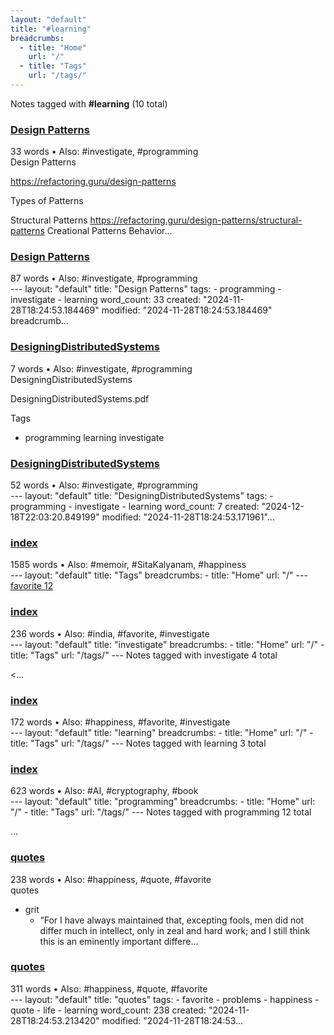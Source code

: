 ```yaml
---
layout: "default"
title: "#learning"
breadcrumbs:
  - title: "Home"
    url: "/"
  - title: "Tags"
    url: "/tags/"
---
```

Notes tagged with **#learning** (10 total)

<div class="note-grid">

<div class="note-card">
    <h3><a href="cse/design_patterns/design_patterns/">Design Patterns</a></h3>
    <div class="note-meta">
        33 words
        • Also: #investigate, #programming
    </div>
    <div class="note-excerpt">Design Patterns


https://refactoring.guru/design-patterns

Types of Patterns

Structural Patterns https://refactoring.guru/design-patterns/structural-patterns
Creational Patterns
Behavior...</div>
</div>

<div class="note-card">
    <h3><a href="docs/cse/design_patterns/design_patterns/index/">Design Patterns</a></h3>
    <div class="note-meta">
        87 words
        • Also: #investigate, #programming
    </div>
    <div class="note-excerpt">---
layout: "default"
title: "Design Patterns"
tags:
  - programming
  - investigate
  - learning
word_count: 33
created: "2024-11-28T18:24:53.184469"
modified: "2024-11-28T18:24:53.184469"
breadcrumb...</div>
</div>

<div class="note-card">
    <h3><a href="cse/design_patterns/designingdistributedsystems/">DesigningDistributedSystems</a></h3>
    <div class="note-meta">
        7 words
        • Also: #investigate, #programming
    </div>
    <div class="note-excerpt">DesigningDistributedSystems


DesigningDistributedSystems.pdf

 Tags

- programming learning investigate</div>
</div>

<div class="note-card">
    <h3><a href="docs/cse/design_patterns/designingdistributedsystems/index/">DesigningDistributedSystems</a></h3>
    <div class="note-meta">
        52 words
        • Also: #investigate, #programming
    </div>
    <div class="note-excerpt">---
layout: "default"
title: "DesigningDistributedSystems"
tags:
  - programming
  - investigate
  - learning
word_count: 7
created: "2024-12-18T22:03:20.849199"
modified: "2024-11-28T18:24:53.171961"...</div>
</div>

<div class="note-card">
    <h3><a href="docs/tags/index/">index</a></h3>
    <div class="note-meta">
        1585 words
        • Also: #memoir, #SitaKalyanam, #happiness
    </div>
    <div class="note-excerpt">---
layout: "default"
title: "Tags"
breadcrumbs:
  - title: "Home"
    url: "/"
---
<div class="tag-cloud">
<a href="favorite/" class="tag" style="--tag-weight: 1.0">favorite 12</a>
<a href="progra...</div>
</div>

<div class="note-card">
    <h3><a href="docs/tags/investigate/index/">index</a></h3>
    <div class="note-meta">
        236 words
        • Also: #india, #favorite, #investigate
    </div>
    <div class="note-excerpt">---
layout: "default"
title: "investigate"
breadcrumbs:
  - title: "Home"
    url: "/"
  - title: "Tags"
    url: "/tags/"
---
Notes tagged with investigate 4 total

<div class="note-grid">

<...</div>
</div>

<div class="note-card">
    <h3><a href="docs/tags/learning/index/">index</a></h3>
    <div class="note-meta">
        172 words
        • Also: #happiness, #favorite, #investigate
    </div>
    <div class="note-excerpt">---
layout: "default"
title: "learning"
breadcrumbs:
  - title: "Home"
    url: "/"
  - title: "Tags"
    url: "/tags/"
---
Notes tagged with learning 3 total

<div class="note-grid">

<div cl...</div>
</div>

<div class="note-card">
    <h3><a href="docs/tags/programming/index/">index</a></h3>
    <div class="note-meta">
        623 words
        • Also: #AI, #cryptography, #book
    </div>
    <div class="note-excerpt">---
layout: "default"
title: "programming"
breadcrumbs:
  - title: "Home"
    url: "/"
  - title: "Tags"
    url: "/tags/"
---
Notes tagged with programming 12 total

<div class="note-grid">

...</div>
</div>

<div class="note-card">
    <h3><a href="quotes/">quotes</a></h3>
    <div class="note-meta">
        238 words
        • Also: #happiness, #quote, #favorite
    </div>
    <div class="note-excerpt">quotes

- grit
  - “For I have always maintained that, excepting fools, men did not differ much in intellect, only in zeal and hard work; and I still think this is an eminently important differe...</div>
</div>

<div class="note-card">
    <h3><a href="docs/quotes/index/">quotes</a></h3>
    <div class="note-meta">
        311 words
        • Also: #happiness, #quote, #favorite
    </div>
    <div class="note-excerpt">---
layout: "default"
title: "quotes"
tags:
  - favorite
  - problems
  - happiness
  - quote
  - life
  - learning
word_count: 238
created: "2024-11-28T18:24:53.213420"
modified: "2024-11-28T18:24:53...</div>
</div>
</div>